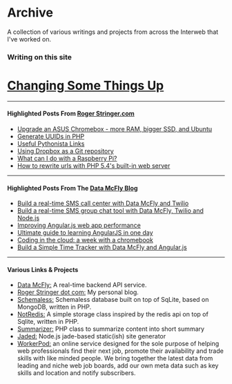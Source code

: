 # Archive

A collection of various writings and projects from across the Interweb that I've worked on.

### Writing on this site

# [Changing Some Things Up](/changing-things-up)

<hr/>

#### Highlighted Posts From <a href="http://rogerstringer.com">Roger Stringer.com</a>

* [Upgrade an ASUS Chromebox - more RAM, bigger SSD, and Ubuntu](http://rogerstringer.com/2014/09/21/upgrade-asus-chromebox-ram-bigger-ssd-ubuntu)
* [Generate UUIDs in PHP](http://rogerstringer.com/2013/11/15/generate-uuids-php)
* [Useful Pythonista Links](http://rogerstringer.com/2012/12/03/useful-pythonista-links)
* [Using Dropbox as a Git repository](http://rogerstringer.com/2012/04/16/using-dropbox-as-a-git-repository)
* [What can I do with a Raspberry Pi?](http://rogerstringer.com/2013/01/13/what-can-i-do-with-a-raspberry-pi)
* [How to rewrite urls with PHP 5.4's built-in web server](http://rogerstringer.com/2014/08/13/rewrite-urls-php-5-4s-built-web-server)

<hr/>

#### Highlighted Posts From The <a href="http://blog.datamcfly.com">Data McFly Blog</a>

* [Build a real-time SMS call center with Data McFly and Twilio](http://blog.datamcfly.com/2015/01/29/sms-contact-twilio)
* [Build a real-time SMS group chat tool with Data McFly, Twilio and Node.js](http://blog.datamcfly.com/2015/03/31/group-chat-twilio)
* [Improving Angular.js web app performance](http://blog.datamcfly.com/2015/03/02/improving-angular-web-app-performance-example)
* [Ultimate guide to learning AngularJS in one day](http://blog.datamcfly.com/2015/02/20/ultimate-guide-to-learning-angular-js-in-one-day)
* [Coding in the cloud: a week with a chromebook](http://blog.datamcfly.com/2014/11/10/coding-in-the-cloud)
* [Build a Simple Time Tracker with Data McFly and Angular.js](http://blog.datamcfly.com/2015/05/01/angular-mcfly-time-tracker)

<hr/>

#### Various Links &amp; Projects

* [Data McFly:](https://datamcfly.com) A real-time backend API service.
* [Roger Stringer dot com:](http://rogerstringer.com/) My personal blog.
* [Schemaless:](https://github.com/freekrai/Schemaless) Schemaless database built on top of SqLite, based on MongoDB, written in PHP.
* [NotRedis:](https://github.com/freekrai/NotRedis) A simple storage class inspired by the redis api on top of Sqlite, written in PHP.
* [Summarizer:](https://github.com/freekrai/summarizer) PHP class to summarize content into short summary
* [Jaded:](https://github.com/freekrai/jaded) Node.js jade-based static(ish) site generator
* [WorkerPod:](http://workerpod.com/) an online service designed for the sole purpose of helping web professionals find their next job, promote their availability and trade skills with like minded people. We bring together the latest data from leading and niche web job boards, add our own meta data such as key skills and location and notify subscribers.